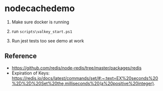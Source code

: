 # nodecachedemo

1. Make sure docker is running

2. run `scripts\valkey_start.ps1`

3. Run jest tests too see demo at work

## Reference

- https://github.com/redis/node-redis/tree/master/packages/redis
- Expiration of Keys: https://redis.io/docs/latest/commands/set/#:~:text=EX%20seconds%20%2D%2D%20Set%20the,milliseconds%20(a%20positive%20integer).
